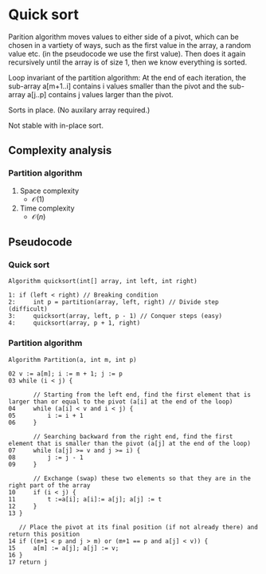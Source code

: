 # Quick sort

Parition algorithm moves values to either side of a pivot, which can be chosen in a vartiety of ways, such as the first value in the array, a random value etc. (in the pseudocode we use the first value). Then does it again recursively until the array is of size 1, then we know everything is sorted.

Loop invariant of the partition algorithm: At the end of each iteration, the sub-array a\[m+1..i\] contains i values smaller than the pivot and the sub-array a[j..p] contains j values larger than the pivot.

Sorts in place. (No auxilary array required.)

Not stable with in-place sort.

## Complexity analysis



### Partition algorithm

1. Space complexity
    - $\mathcal{O}(1)$
2. Time complexity
    - $\mathcal{O}(n)$


## Pseudocode

### Quick sort

```
Algorithm quicksort(int[] array, int left, int right)

1: if (left < right) // Breaking condition
2:     int p = partition(array, left, right) // Divide step (difficult)
3:     quicksort(array, left, p - 1) // Conquer steps (easy)
4:     quicksort(array, p + 1, right)
```

### Partition algorithm

```
Algorithm Partition(a, int m, int p)

02 v := a[m]; i := m + 1; j := p
03 while (i < j) {

       // Starting from the left end, find the first element that is larger than or equal to the pivot (a[i] at the end of the loop)
04     while (a[i] < v and i < j) {
05         i := i + 1
06     }

       // Searching backward from the right end, find the first element that is smaller than the pivot (a[j] at the end of the loop)
07     while (a[j] >= v and j >= i) {
08         j := j - 1
09     }

       // Exchange (swap) these two elements so that they are in the right part of the array
10     if (i < j) {
11         t :=a[i]; a[i]:= a[j]; a[j] := t
12     }
13 }

   // Place the pivot at its final position (if not already there) and return this position
14 if ((m+1 < p and j > m) or (m+1 == p and a[j] < v)) {
15     a[m] := a[j]; a[j] := v;
16 }
17 return j